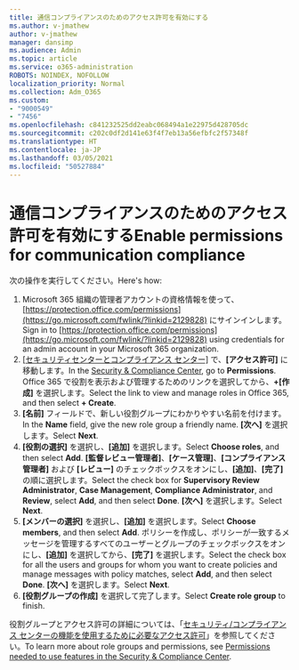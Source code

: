 ```yaml
---
title: 通信コンプライアンスのためのアクセス許可を有効にする
ms.author: v-jmathew
author: v-jmathew
manager: dansimp
ms.audience: Admin
ms.topic: article
ms.service: o365-administration
ROBOTS: NOINDEX, NOFOLLOW
localization_priority: Normal
ms.collection: Adm_O365
ms.custom:
- "9000549"
- "7456"
ms.openlocfilehash: c841232525dd2eabc068494a1e22975d428705dc
ms.sourcegitcommit: c202c0df2d141e63f4f7eb13a56efbfc2f57348f
ms.translationtype: HT
ms.contentlocale: ja-JP
ms.lasthandoff: 03/05/2021
ms.locfileid: "50527884"
---
```

# <a name="enable-permissions-for-communication-compliance"></a><span data-ttu-id="cc579-102">通信コンプライアンスのためのアクセス許可を有効にする</span><span class="sxs-lookup"><span data-stu-id="cc579-102">Enable permissions for communication compliance</span></span>

<span data-ttu-id="cc579-103">次の操作を実行してください。</span><span class="sxs-lookup"><span data-stu-id="cc579-103">Here's how:</span></span>

1. <span data-ttu-id="cc579-104">Microsoft 365 組織の管理者アカウントの資格情報を使って、[https://protection.office.com/permissions](https://go.microsoft.com/fwlink/?linkid=2129828) にサインインします。</span><span class="sxs-lookup"><span data-stu-id="cc579-104">Sign in to [https://protection.office.com/permissions](https://go.microsoft.com/fwlink/?linkid=2129828) using credentials for an admin account in your Microsoft 365 organization.</span></span>
2. <span data-ttu-id="cc579-105">[[セキュリティセンターとコンプライアンス センター]](https://go.microsoft.com/fwlink/?linkid=2101341) で、**[アクセス許可]** に移動します。</span><span class="sxs-lookup"><span data-stu-id="cc579-105">In the [Security & Compliance Center](https://go.microsoft.com/fwlink/?linkid=2101341), go to **Permissions**.</span></span> <span data-ttu-id="cc579-106">Office 365 で役割を表示および管理するためのリンクを選択してから、**\+[作成]** を選択します。</span><span class="sxs-lookup"><span data-stu-id="cc579-106">Select the link to view and manage roles in Office 365, and then select **\+ Create**.</span></span>
3. <span data-ttu-id="cc579-107">**[名前]** フィールドで、新しい役割グループにわかりやすい名前を付けます。</span><span class="sxs-lookup"><span data-stu-id="cc579-107">In the **Name** field, give the new role group a friendly name.</span></span> <span data-ttu-id="cc579-108">**[次へ]** を選択します。</span><span class="sxs-lookup"><span data-stu-id="cc579-108">Select **Next**.</span></span>
4. <span data-ttu-id="cc579-109">**[役割の選択]** を選択し、**[追加]** を選択します。</span><span class="sxs-lookup"><span data-stu-id="cc579-109">Select **Choose roles**, and then select **Add**.</span></span> <span data-ttu-id="cc579-110">**[監督レビュー管理者]**、**[ケース管理]**、**[コンプライアンス管理者]** および **[レビュー]** のチェックボックスをオンにし、**[追加]**、**[完了]** の順に選択します。</span><span class="sxs-lookup"><span data-stu-id="cc579-110">Select the check box for **Supervisory Review Administrator**, **Case Management**, **Compliance Administrator**, and **Review**, select **Add**, and then select **Done**.</span></span> <span data-ttu-id="cc579-111">**[次へ]** を選択します。</span><span class="sxs-lookup"><span data-stu-id="cc579-111">Select **Next**.</span></span>
5. <span data-ttu-id="cc579-112">**[メンバーの選択]** を選択し、**[追加]** を選択します。</span><span class="sxs-lookup"><span data-stu-id="cc579-112">Select **Choose members**, and then select **Add**.</span></span> <span data-ttu-id="cc579-113">ポリシーを作成し、ポリシーが一致するメッセージを管理するすべてのユーザーとグループのチェックボックスをオンにし、**[追加]** を選択してから、**[完了]** を選択します。</span><span class="sxs-lookup"><span data-stu-id="cc579-113">Select the check box for all the users and groups for whom you want to create policies and manage messages with policy matches, select **Add**, and then select **Done**.</span></span> <span data-ttu-id="cc579-114">**[次へ]** を選択します。</span><span class="sxs-lookup"><span data-stu-id="cc579-114">Select **Next**.</span></span>
6. <span data-ttu-id="cc579-115">**[役割グループの作成]** を選択して完了します。</span><span class="sxs-lookup"><span data-stu-id="cc579-115">Select **Create role group** to finish.</span></span>

<span data-ttu-id="cc579-116">役割グループとアクセス許可の詳細については、「[セキュリティ/コンプライアンス センターの機能を使用するために必要なアクセス許可](https://go.microsoft.com/fwlink/?linkid=2114184)」を参照してください。</span><span class="sxs-lookup"><span data-stu-id="cc579-116">To learn more about role groups and permissions, see [Permissions needed to use features in the Security & Compliance Center](https://go.microsoft.com/fwlink/?linkid=2114184).</span></span>
